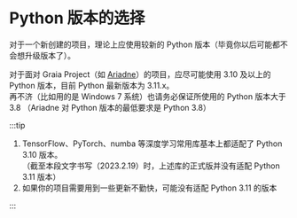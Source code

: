 # Python 版本的选择

对于一个新创建的项目，理论上应使用较新的 Python 版本（毕竟你以后可能都不会想升级版本了）。

对于面对 Graia Project（如 [Ariadne](https://github.com/GraiaProject/Ariadne)）的项目，应尽可能使用
3.10 及以上的 Python 版本，目前 Python 最新版本为 3.11.x。  
再不济（比如用的是 Windows 7 系统）也请务必保证所使用的 Python 版本大于 3.8
（Ariadne 对 Python 版本的最低要求是 Python 3.8）

:::tip

1. TensorFlow、PyTorch、numba 等深度学习常用库基本上都适配了 Python 3.10 版本。  
   （截至本段文字书写（2023.2.19）时，上述库的正式版并没有适配 Python 3.11 版本）
2. 如果你的项目需要用到一些更新不勤快，可能没有适配 Python 3.11 的版本

:::
